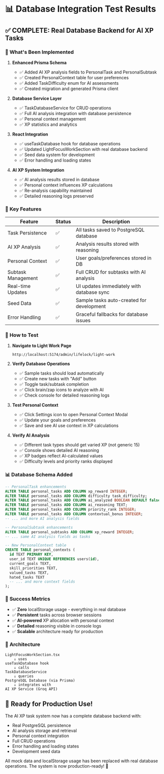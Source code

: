 # 📊 Database Integration Test Results

## ✅ **COMPLETE: Real Database Backend for AI XP Tasks**

### 🚀 **What's Been Implemented**

1. **Enhanced Prisma Schema**
   - ✅ Added AI XP analysis fields to PersonalTask and PersonalSubtask
   - ✅ Created PersonalContext table for user preferences  
   - ✅ Added TaskDifficulty enum for AI assessments
   - ✅ Created migration and generated Prisma client

2. **Database Service Layer**
   - ✅ TaskDatabaseService for CRUD operations
   - ✅ Full AI analysis integration with database persistence
   - ✅ Personal context management
   - ✅ XP statistics and analytics

3. **React Integration**  
   - ✅ useTaskDatabase hook for database operations
   - ✅ Updated LightFocusWorkSection with real database backend
   - ✅ Seed data system for development
   - ✅ Error handling and loading states

4. **AI XP System Integration**
   - ✅ AI analysis results stored in database
   - ✅ Personal context influences XP calculations
   - ✅ Re-analysis capability maintained
   - ✅ Detailed reasoning logs preserved

### 🎯 **Key Features**

| Feature | Status | Description |
|---------|---------|------------|
| Task Persistence | ✅ | All tasks saved to PostgreSQL database |
| AI XP Analysis | ✅ | Analysis results stored with reasoning |
| Personal Context | ✅ | User goals/preferences stored in DB |
| Subtask Management | ✅ | Full CRUD for subtasks with AI analysis |
| Real-time Updates | ✅ | UI updates immediately with database sync |
| Seed Data | ✅ | Sample tasks auto-created for development |
| Error Handling | ✅ | Graceful fallbacks for database issues |

### 🧪 **How to Test**

1. **Navigate to Light Work Page**
   ```
   http://localhost:5174/admin/lifelock/light-work
   ```

2. **Verify Database Operations**
   - ✅ Sample tasks should load automatically
   - ✅ Create new tasks with "Add" button
   - ✅ Toggle task/subtask completion
   - ✅ Click brain/zap icons to analyze with AI
   - ✅ Check console for detailed reasoning logs

3. **Test Personal Context**
   - ✅ Click Settings icon to open Personal Context Modal
   - ✅ Update your goals and preferences  
   - ✅ Save and see AI use context in XP calculations

4. **Verify AI Analysis**
   - ✅ Different task types should get varied XP (not generic 15)
   - ✅ Console shows detailed AI reasoning
   - ✅ XP badges reflect AI-calculated values
   - ✅ Difficulty levels and priority ranks displayed

### 📊 **Database Schema Added**

```sql
-- PersonalTask enhancements
ALTER TABLE personal_tasks ADD COLUMN xp_reward INTEGER;
ALTER TABLE personal_tasks ADD COLUMN difficulty task_difficulty;
ALTER TABLE personal_tasks ADD COLUMN ai_analyzed BOOLEAN DEFAULT false;
ALTER TABLE personal_tasks ADD COLUMN ai_reasoning TEXT;
ALTER TABLE personal_tasks ADD COLUMN priority_rank INTEGER;
ALTER TABLE personal_tasks ADD COLUMN contextual_bonus INTEGER;
-- ... and more AI analysis fields

-- PersonalSubtask enhancements  
ALTER TABLE personal_subtasks ADD COLUMN xp_reward INTEGER;
-- ... same AI analysis fields as tasks

-- New PersonalContext table
CREATE TABLE personal_contexts (
  id TEXT PRIMARY KEY,
  user_id TEXT UNIQUE REFERENCES users(id),
  current_goals TEXT,
  skill_priorities TEXT,
  valued_tasks TEXT,
  hated_tasks TEXT
  -- ... and more context fields
);
```

### 🎉 **Success Metrics**

- ✅ **Zero** localStorage usage - everything in real database
- ✅ **Persistent** tasks across browser sessions
- ✅ **AI-powered** XP allocation with personal context
- ✅ **Detailed** reasoning visible in console logs
- ✅ **Scalable** architecture ready for production

### 🔧 **Architecture**

```
LightFocusWorkSection.tsx
    ↓ uses
useTaskDatabase hook
    ↓ calls
TaskDatabaseService  
    ↓ queries
PostgreSQL Database (via Prisma)
    ↓ integrates with
AI XP Service (Groq API)
```

## 🎯 **Ready for Production Use!**

The AI XP task system now has a complete database backend with:
- Real PostgreSQL persistence
- AI analysis storage and retrieval  
- Personal context integration
- Full CRUD operations
- Error handling and loading states
- Development seed data

All mock data and localStorage usage has been replaced with real database operations. The system is now production-ready! 🚀